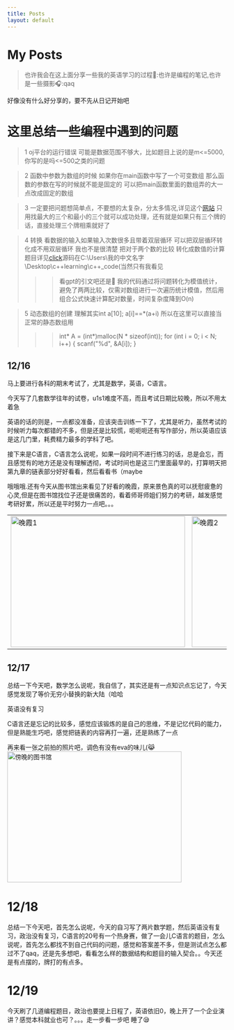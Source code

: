 ```yaml
---
title: Posts
layout: default
---
```

# My Posts
> 也许我会在这上面分享一些我的英语学习的过程🔄:也许是编程的笔记,也许是一些摄影🎧:qaq

好像没有什么好分享的，要不先从日记开始吧
# 这里总结一些编程中遇到的问题

> 1 oj平台的运行错误     可能是数据范围不够大，比如题目上说的是m<=5000,你写的是吗<=500之类的问题

> 2 函数中参数为数组的时候    如果你在main函数中写了一个可变数组 那么函数的参数在写的时候就不能是固定的 可以把main函数里面的数组弄的大一点改成固定的数组

> 3 一定要把问题想简单点，不要想的太复杂，分太多情况,详见这个[网站](https://acm.creative3605.com/problem/1430) 只用找最大的三个和最小的三个就可以成功处理，还有就是如果只有三个牌的话，直接处理三个牌相乘就好了

> 4 转换 看数据的输入如果输入次数很多且带着双层循环 可以把双层循环转化成不用双层循环 我也不是很清楚 把对于两个数的比较 转化成数值的计算 题目详见[click](https://acm.creative3605.com/problem/1431)源码在C:\Users\我的中文名字\Desktop\c++learning\c++_code(当然只有我看见
>>> 看gpt的引文吧还是🐶
>>> 我的代码通过将问题转化为模值统计，避免了两两比较，仅需对数组进行一次遍历统计模值，然后用组合公式快速计算配对数量，时间复杂度降到O(n) 

>5 动态数组的创建 理解其实int a[10]; a[i]==*(a+i) 所以在这里可以直接当正常的静态数组用
>>> int* A = (int*)malloc(N * sizeof(int));
    for (int i = 0; i < N; i++) {
        scanf("%d", &A[i]);
    }

## 12/16
  马上要进行各科的期末考试了，尤其是数学，英语，C语言。
  
  今天写了几套数学往年的试卷，u1s1难度不高，而且考试日期比较晚，所以不用太着急
  
  英语的话的则是，一点都没准备，应该突击训练一下了，尤其是听力，虽然考试的时候听力每次都错的不多，但是还是比较慌，呃呃呃还有写作部分，所以英语应该是这几门里，耗费精力最多的学科了吧。
  
  接下来是C语言，C语言怎么说呢，如果一段时间不进行练习的话，总是会忘，而且感觉有的地方还是没有理解透彻，考试时间也是这三门里面最早的，打算明天把第九章的链表部分好好看看，然后看看书（maybe
  
  哦哦哦.还有今天从图书馆出来看见了好看的晚霞，原来景色真的可以抚慰疲惫的心灵,但是在图书馆找位子还是很痛苦的，看着师哥师姐们努力的考研，越发感觉考研好累，所以还是平时努力一点吧。。。

  <table>
  <tr>
    <td><img src="https://github.com/user-attachments/assets/e948ff90-f304-450d-bf82-60287b455795" alt="晚霞1" width="400" height="300"></td>
    <td><img src="https://github.com/user-attachments/assets/a54465ff-73db-4fc7-9f3c-14624a4f436f" alt="晚霞2" width="400" height="300"></td>
  </tr>
</table>

## 12/17
  总结一下今天吧，数学怎么说呢，我自信了，其实还是有一点知识点忘记了，今天感觉发现了等价无穷小替换的新大陆（哈哈
  
  英语没有复习
  
  C语言还是忘记的比较多，感觉应该锻炼的是自己的思维，不是记忆代码的能力，但是熟能生巧吧，感觉把链表的内容再打一遍，还是熟练了一点

  再来看一张之前拍的照片吧，调色有没有eva的味儿(😹
<img src="https://github.com/user-attachments/assets/e5e50dfb-b521-4557-a5b4-b536a074260b" alt="傍晚的图书馆" width="400" height="300">

# 12/18
  总结一下今天吧，首先怎么说呢，今天的自习写了两片数学题，然后英语没有复习，政治没有复习，C语言的20号有一个热身赛，做了一会儿C语言的题目，怎么说呢，首先怎么都找不到自己代码的问题，感觉和答案差不多，但是测试点怎么都过不了qaq，还是先多想吧，看看怎么样的数据结构和题目的输入契合。。今天还是有点摆的，牌打的有点多。

# 12/19
 今天刷了几道编程题目，政治也要提上日程了，英语依旧0，晚上开了一个企业演讲？感觉本科就业也可？。。。走一步看一步吧
 睡了😪
  
  
